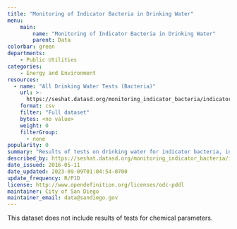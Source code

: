 ```yaml
---
title: "Monitoring of Indicator Bacteria in Drinking Water"
menu:
    main:
        name: "Monitoring of Indicator Bacteria in Drinking Water"
        parent: Data
colorbar: green
departments: 
    - Public Utilities
categories:
    - Energy and Environment
resources:
  - name: "All Drinking Water Tests (Bacteria)"
    url: >-
      https://seshat.datasd.org/monitoring_indicator_bacteria/indicator_bacteria_tests_datasd.csv
    format: csv
    filter: "Full dataset"
    bytes: <no value>
    weight: 0
    filterGroup: 
      - none
popularity: 0
summary: "Results of tests on drinking water for indicator bacteria, including fecal coliform and E. coli"
described_by: https://seshat.datasd.org/monitoring_indicator_bacteria/indicator_bacteria_tests_dictionary_datasd.csv
date_issued: 2016-05-11
date_updated: 2023-09-09T01:04:54-0700
update_frequency: R/P1D
license: http://www.opendefinition.org/licenses/odc-pddl
maintainer: City of San Diego
maintainer_email: data@sandiego.gov
---
```


This dataset does not include results of tests for chemical parameters.